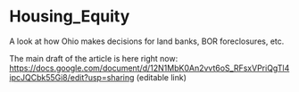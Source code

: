 # Housing_Equity
A look at how Ohio makes decisions for land banks, BOR foreclosures, etc. 


The main draft of the article is here right now: https://docs.google.com/document/d/12N1MbK0An2vvt6oS_RFsxVPriQgTl4ipcJQCbk55Gi8/edit?usp=sharing (editable link)
